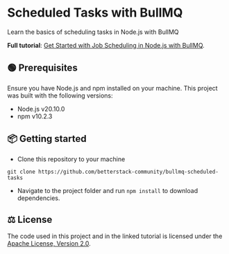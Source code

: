 # Scheduled Tasks with BullMQ

Learn the basics of scheduling tasks in Node.js with BullMQ

**Full tutorial**: [Get Started with Job Scheduling in Node.js with BullMQ](https://betterstack.com/community/guides/scaling-nodejs/bullmq-scheduled-tasks).

## 🟢 Prerequisites

Ensure you have Node.js and npm installed on your machine. This project was built with the following versions:

- Node.js v20.10.0
- npm v10.2.3

## 📦 Getting started

- Clone this repository to your machine

```shell
git clone https://github.com/betterstack-community/bullmq-scheduled-tasks
```

- Navigate to the project folder and run `npm install` to download dependencies.

## ⚖ License

The code used in this project and in the linked tutorial is licensed under the [Apache License, Version 2.0](LICENSE).
